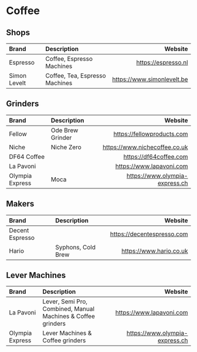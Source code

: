 # Coffee

## Shops

| Brand           | Description                    | Website                    |
| :-------------- | :----------------------------- | -------------------------: |
| Espresso        | Coffee, Espresso Machines      | https://espresso.nl        |
| Simon Levelt    | Coffee, Tea, Espresso Machines | https://www.simonlevelt.be |

## Grinders

| Brand           | Description      | Website                        |
| :-------------- | :--------------- | -----------------------------: |
| Fellow          | Ode Brew Grinder | https://fellowproducts.com     |
| Niche           | Niche Zero       | https://www.nichecoffee.co.uk  |
| DF64 Coffee     |                  | https://df64coffee.com         |
| La Pavoni       |                  | https://www.lapavoni.com       |
| Olympia Express | Moca             | https://www.olympia-express.ch |

## Makers

| Brand           | Description          | Website                    |
| :-------------- | :------------------- | -------------------------: |
| Decent Espresso |                      | https://decentespresso.com |
| Hario           | Syphons, Cold Brew   | https://www.hario.co.uk    |

## Lever Machines

| Brand           | Description                                                  | Website                        |
| :-------------- | :----------------------------------------------------------- | -----------------------------: |
| La Pavoni       | Lever, Semi Pro, Combined, Manual Machines & Coffee grinders | https://www.lapavoni.com       |
| Olympia Express | Lever Machines & Coffee grinders                             | https://www.olympia-express.ch |

